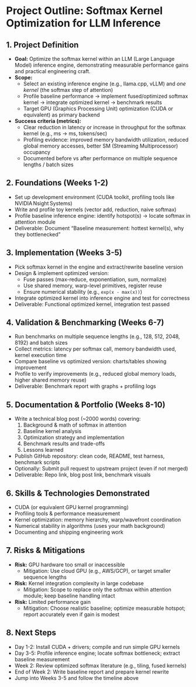 # Project Outline: Softmax Kernel Optimization for LLM Inference

## 1. Project Definition  
- **Goal:** Optimize the softmax kernel within an LLM (Large Language Model) inference engine, demonstrating measurable performance gains and practical engineering craft.  
- **Scope:**  
  - Select an existing inference engine (e.g., llama.cpp, vLLM) and *one kernel* (the softmax step of attention)  
  - Profile baseline performance → implement fused/optimized softmax kernel → integrate optimized kernel → benchmark results  
  - Target GPU (Graphics Processing Unit) optimization (CUDA or equivalent) as primary backend  
- **Success criteria (metrics):**  
  - Clear reduction in latency or increase in throughput for the softmax kernel (e.g., ms → ms, tokens/sec)  
  - Profiling evidence: improved memory bandwidth utilization, reduced global memory accesses, better SM (Streaming Multiprocessor) occupancy  
  - Documented before vs after performance on multiple sequence lengths / batch sizes  

## 2. Foundations (Weeks 1-2)  
- Set up development environment (CUDA toolkit, profiling tools like NVIDIA Nsight Systems)  
- Write and profile toy kernels (vector add, reduction, naive softmax)  
- Profile baseline inference engine: identify hotspot(s) → locate softmax in attention module  
- Deliverable: Document “Baseline measurement: hottest kernel(s), why they bottlenecked”

## 3. Implementation (Weeks 3-5)  
- Pick softmax kernel in the engine and extract/rewrite baseline version  
- Design & implement optimized version:  
  - Fuse passes (max-reduce, exponentiation, sum, normalize)  
  - Use shared memory, warp-level primitives, register reuse  
  - Ensure numerical stability (e.g., `exp(x - max(x))`)  
- Integrate optimized kernel into inference engine and test for correctness  
- Deliverable: Functional optimized kernel, integration test passed  

## 4. Validation & Benchmarking (Weeks 6-7)  
- Run benchmarks on multiple sequence lengths (e.g., 128, 512, 2048, 8192) and batch sizes  
- Collect metrics: latency per softmax call, memory bandwidth used, kernel execution time  
- Compare baseline vs optimized version: charts/tables showing improvement  
- Profile to verify improvements (e.g., reduced global memory loads, higher shared memory reuse)  
- Deliverable: Benchmark report with graphs + profiling logs  

## 5. Documentation & Portfolio (Weeks 8-10)  
- Write a technical blog post (~2000 words) covering:  
  1. Background & math of softmax in attention  
  2. Baseline kernel analysis  
  3. Optimization strategy and implementation  
  4. Benchmark results and trade-offs  
  5. Lessons learned  
- Publish GitHub repository: clean code, README, test harness, benchmark scripts  
- Optionally: Submit pull request to upstream project (even if not merged)  
- Deliverable: Repo link, blog post link, benchmark visuals  

## 6. Skills & Technologies Demonstrated  
- CUDA (or equivalent GPU kernel programming)  
- Profiling tools & performance measurement  
- Kernel optimization: memory hierarchy, warp/wavefront coordination  
- Numerical stability in algorithms (uses your math background)  
- Documenting and shipping engineering work  

## 7. Risks & Mitigations  
- **Risk:** GPU hardware too small or inaccessible  
  - Mitigation: Use cloud GPU (e.g., AWS/GCP), or target smaller sequence lengths  
- **Risk:** Kernel integration complexity in large codebase  
  - Mitigation: Scope to replace only the softmax within attention module; keep baseline handling intact  
- **Risk:** Limited performance gain  
  - Mitigation: Choose realistic baseline; optimize measurable hotspot; report accurately even if gain is modest  

## 8. Next Steps  
- Day 1-2: Install CUDA + drivers; compile and run simple GPU kernels  
- Day 3-5: Profile inference engine; locate softmax bottleneck; extract baseline measurement  
- Week 2: Review optimized softmax literature (e.g., tiling, fused kernels)  
- End of Week 2: Write baseline report and prepare kernel rewrite  
- Jump into Weeks 3-5 and follow the timeline above  

